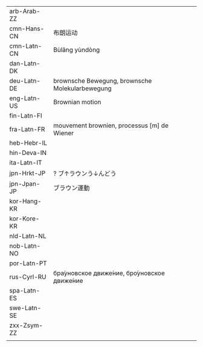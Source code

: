 | | | |
|-|-|-|
| arb-Arab-ZZ |  |  |
| cmn-Hans-CN | 布朗运动 |  |
| cmn-Latn-CN | Bùlǎng yùndòng |  |
| dan-Latn-DK |  |  |
| deu-Latn-DE | brownsche Bewegung, brownsche Molekularbewegung |  |
| eng-Latn-US | Brownian motion |  |
| fin-Latn-FI |  |  |
| fra-Latn-FR | mouvement brownien, processus [m] de Wiener |  |
| heb-Hebr-IL |  |  |
| hin-Deva-IN |  |  |
| ita-Latn-IT |  |  |
| jpn-Hrkt-JP | ? ブ↑ラウンう↓んどう |  |
| jpn-Jpan-JP | ブラウン運動 |  |
| kor-Hang-KR |  |  |
| kor-Kore-KR |  |  |
| nld-Latn-NL |  |  |
| nob-Latn-NO |  |  |
| por-Latn-PT |  |  |
| rus-Cyrl-RU | бра́уновское движе́ние, бро́уновское движе́ние |  |
| spa-Latn-ES |  |  |
| swe-Latn-SE |  |  |
| zxx-Zsym-ZZ |  |  |
|  |  |  |
